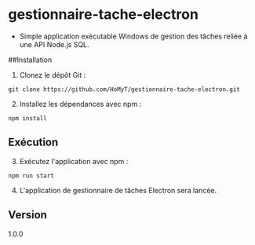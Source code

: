 # gestionnaire-tache-electron

- Simple application exécutable Windows de gestion des tâches reliée à une API Node.js SQL.

##Installation

1) Clonez le dépôt Git :

```
git clone https://github.com/HoMyT/gestionnaire-tache-electron.git
```

2) Installez les dépendances avec npm :

```
npm install
```

## Exécution

3) Exécutez l'application avec npm :

```
npm run start
```

4) L'application de gestionnaire de tâches Electron sera lancée.

## Version

1.0.0
